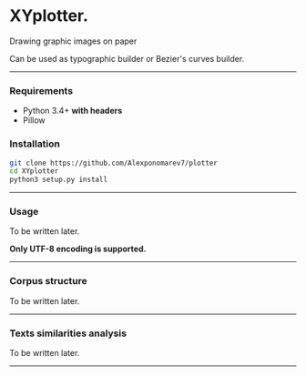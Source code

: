 XYplotter.
===============================

Drawing graphic images on paper

Can be used as typographic builder or Bezier's curves builder.


---
### Requirements

  * Python 3.4+ **with headers**
  * Pillow

### Installation

```bash
git clone https://github.com/Alexponomarev7/plotter
cd XYplotter
python3 setup.py install
```

---
### Usage
To be written later.

**Only UTF-8 encoding is supported.**


---
### Corpus structure

To be written later.


---
### Texts similarities analysis

To be written later.


---

